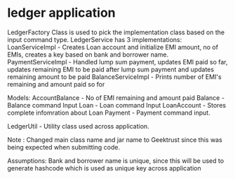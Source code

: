# ledger application

LedgerFactory Class is used to pick the implementation class based on the input command type.
LedgerService has 3 implementations:
    LoanServiceImpl - Creates Loan account and initialize EMI amount, no of EMIs, creates a key based on bank and borrower name.
    PaymentServiceImpl - Handled lump sum payment, updates EMI paid so far, updates remaining EMI to be paid after lump sum payment and 
                    updates remaining amount to be paid
    BalanceServiceImpl - Prints number of EMI's remaining and amount paid so for

Models:
AccountBalance - No of EMI remaining and amount paid
Balance - Balance command Input
Loan - Loan command Input
LoanAccount - Stores complete infomration about Loan
Payment - Payment command input.

LedgerUtil - Utility class used across application.

Note : Changed main class name and jar name to Geektrust since this was being expected when submitting code.

Assumptions:
Bank and borrower name is unique, since this will be used to generate hashcode which is used as unique key across application